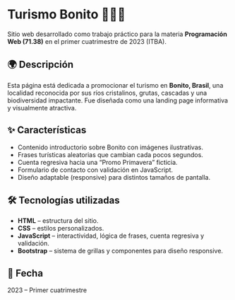 # Turismo Bonito 🌴🇧🇷

Sitio web desarrollado como trabajo práctico para la materia **Programación Web (71.38)** en el primer cuatrimestre de 2023 (ITBA).

## 🌍 Descripción

Esta página está dedicada a promocionar el turismo en **Bonito, Brasil**, una localidad reconocida por sus ríos cristalinos, grutas, cascadas y una biodiversidad impactante. Fue diseñada como una landing page informativa y visualmente atractiva.

## ✨ Características

- Contenido introductorio sobre Bonito con imágenes ilustrativas.
- Frases turísticas aleatorias que cambian cada pocos segundos.
- Cuenta regresiva hacia una “Promo Primavera” ficticia.
- Formulario de contacto con validación en JavaScript.
- Diseño adaptable (responsive) para distintos tamaños de pantalla.

## 🛠 Tecnologías utilizadas

- **HTML** – estructura del sitio.
- **CSS** – estilos personalizados.
- **JavaScript** – interactividad, lógica de frases, cuenta regresiva y validación.
- **Bootstrap** – sistema de grillas y componentes para diseño responsive.

## 📅 Fecha

2023 – Primer cuatrimestre
